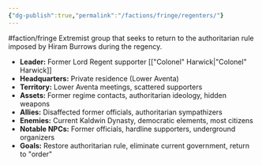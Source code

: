 ```yaml
---
{"dg-publish":true,"permalink":"/factions/fringe/regenters/"}
---
```


#faction/fringe 
Extremist group that seeks to return to the authoritarian rule imposed by Hiram Burrows during the regency.

- **Leader:** Former Lord Regent supporter [["Colonel" Harwick\|"Colonel" Harwick]]
- **Headquarters:** Private residence (Lower Aventa)
- **Territory:** Lower Aventa meetings, scattered supporters
- **Assets:** Former regime contacts, authoritarian ideology, hidden weapons
- **Allies:** Disaffected former officials, authoritarian sympathizers
- **Enemies:** Current Kaldwin Dynasty, democratic elements, most citizens
- **Notable NPCs:** Former officials, hardline supporters, underground organizers
- **Goals:** Restore authoritarian rule, eliminate current government, return to "order"